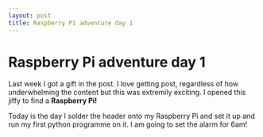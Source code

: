 ```yaml
---
layout: post
title: Raspberry Pi adventure day 1
---
```


# Raspberry Pi adventure day 1

Last week I got a gift in the post. I love getting post, regardless of how underwhelming the content but this was extremily exciting. I opened this jiffy to find a **Raspberry Pi!**

Today is the day I solder the header onto my Raspberry Pi and set it up and run my first python programme on it. I am going to set the alarm for 6am!